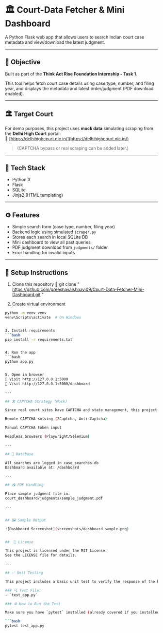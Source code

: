 # 🏛️ Court-Data Fetcher & Mini Dashboard

A Python Flask web app that allows users to search Indian court case metadata and view/download the latest judgment.

---

## 📌 Objective

Built as part of the **Think Act Rise Foundation Internship - Task 1**.

This tool helps fetch court case details using case type, number, and filing year, and displays the metadata and latest order/judgment (PDF download enabled).

---

## 🏛️ Target Court

For demo purposes, this project uses **mock data** simulating scraping from the **Delhi High Court** portal:  
🔗 [https://delhihighcourt.nic.in/](https://delhihighcourt.nic.in/)

> (CAPTCHA bypass or real scraping can be added later.)

---

## 🔧 Tech Stack

- Python 3
- Flask
- SQLite
- Jinja2 (HTML templating)

---

## ⚙️ Features

- Simple search form (case type, number, filing year)
- Backend logic using simulated `scraper.py`
- Stores each search in local SQLite DB
- Mini dashboard to view all past queries
- PDF judgment download from `judgments/` folder
- Error handling for invalid inputs

---

## 🚀 Setup Instructions

1. Clone this repository
🔗 git clone  " https://github.com/greeshavaishnavi09/Court-Data-Fetcher-Mini-Dashboard.git "

2. Create virtual environment  
```bash
python -m venv venv  
venv\Scripts\activate  # On Windows


3. Install requirements  
```bash
pip install -r requirements.txt


4. Run the app  
```bash
python app.py


5. Open in browser
🔗 Visit http://127.0.0.1:5000
🔗 Visit http://127.0.0.1:5000/dashboard

---

## 🛠️ CAPTCHA Strategy (Mock)

Since real court sites have CAPTCHA and state management, this project currently uses mock data for testing. Future upgrades may include:

Remote CAPTCHA solving (2Captcha, Anti-Captcha)

Manual CAPTCHA token input

Headless browsers (Playwright/Selenium)

---

## 💾 Database

All searches are logged in case_searches.db
Dashboard available at: /dashboard 

---

## 📥 PDF Handling

Place sample judgment file in:
court_dashboard/judgments/sample_judgment.pdf

---


## 🖼️ Sample Output

![Dashboard Screenshot](screenshots/dashboard_sample.png)


##  📜 License

This project is licensed under the MIT License.
See the LICENSE file for details.

---

## ✅ Unit Testing

This project includes a basic unit test to verify the response of the homepage (`/`) route using Flask’s test client.

### 🔍 Test File:
- `test_app.py`

### ⚙️ How to Run the Test

Make sure you have `pytest` installed (already covered if you installed `requirements.txt`). Then run:

```bash
pytest test_app.py

